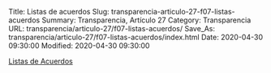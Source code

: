 Title: Listas de acuerdos
Slug: transparencia-articulo-27-f07-listas-acuerdos
Summary: Transparencia, Artículo 27
Category: Transparencia
URL: transparencia/articulo-27/f07-listas-acuerdos/
Save_As: transparencia/articulo-27/f07-listas-acuerdos/index.html
Date: 2020-04-30 09:30:00
Modified: 2020-04-30 09:30:00


[Listas de Acuerdos](https://www.pjecz.gob.mx/consultas/listas-de-acuerdos/)


